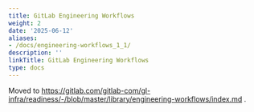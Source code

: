 ```yaml
---
title: GitLab Engineering Workflows
weight: 2
date: '2025-06-12'
aliases:
- /docs/engineering-workflows_1_1/
description: ''
linkTitle: GitLab Engineering Workflows
type: docs
---
```


Moved to https://gitlab.com/gitlab-com/gl-infra/readiness/-/blob/master/library/engineering-workflows/index.md .
